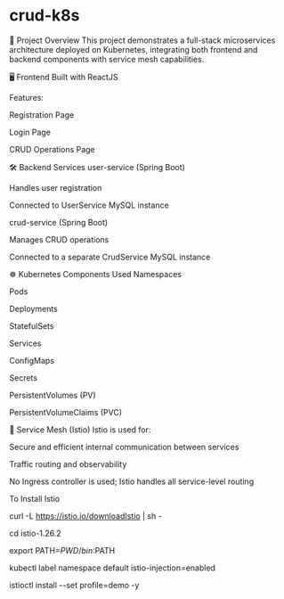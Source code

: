 # crud-k8s

📌 Project Overview
This project demonstrates a full-stack microservices architecture deployed on Kubernetes, integrating both frontend and backend components with service mesh capabilities.

🖥️ Frontend
Built with ReactJS

Features:

Registration Page

Login Page

CRUD Operations Page

🛠️ Backend Services
user-service (Spring Boot)

Handles user registration

Connected to UserService MySQL instance

crud-service (Spring Boot)

Manages CRUD operations

Connected to a separate CrudService MySQL instance

☸️ Kubernetes Components Used
Namespaces

Pods

Deployments

StatefulSets

Services

ConfigMaps

Secrets

PersistentVolumes (PV)

PersistentVolumeClaims (PVC)

🔗 Service Mesh (Istio)
Istio is used for:

Secure and efficient internal communication between services

Traffic routing and observability

No Ingress controller is used; Istio handles all service-level routing


To Install Istio 

curl -L https://istio.io/downloadIstio | sh -


cd istio-1.26.2


export PATH=$PWD/bin:$PATH


kubectl label namespace default istio-injection=enabled


istioctl install --set profile=demo -y
